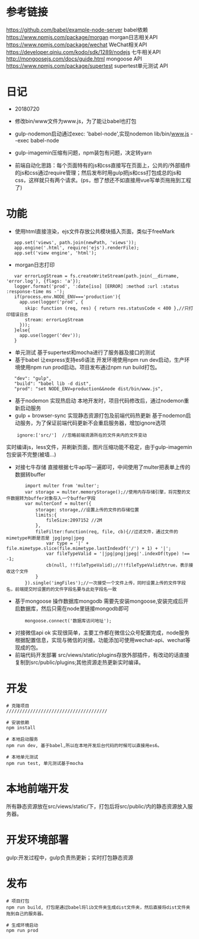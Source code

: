 # 参考链接
 https://github.com/babel/example-node-server  babel依赖  
 https://www.npmjs.com/package/morgan  morgan日志相关API  
 https://www.npmjs.com/package/wechat  WeChat相关API  
 https://developer.qiniu.com/kodo/sdk/1289/nodejs  七牛相关API  
 http://mongoosejs.com/docs/guide.html  mongoose API  
 https://www.npmjs.com/package/supertest  supertest单元测试 API  
# 日记
 - 20180720
  - 修改bin/www文件为www.js，为了能让babel也打包

  - gulp-nodemon启动通过exec: 'babel-node',实现nodemon lib/bin/www.js --exec babel-node

  - gulp-imagemin压缩有问题，npm装包有问题，决定转yarn

  - 前端自动化思路：每个页面特有的js和css直接写在页面上，公共的/外部插件的js和css通过require管理；然后发布时用gulp把js和css打包成总的js和css，这样就只有两个请求。(ps，想了想还不如直接用vue写单页拖拖到工程了)

# 功能
 * 使用html直接渲染，ejs文件存放公共模块插入页面，类似于freeMark  
 ```
	app.set('views', path.join(newPath, 'views'));
	app.engine('.html', require('ejs').renderFile);
	app.set('view engine', 'html');

 ```
 * morgan日志打印
 ```
 	var errorLogStream = fs.createWriteStream(path.join(__dirname, 'error.log'), {flags: 'a'});
 	logger.format('prod', ':date[iso] [ERROR] :method :url :status :response-time ms -');
 	if(process.env.NODE_ENV==='production'){
 	  app.use(logger('prod', {
 	    skip: function (req, res) { return res.statusCode < 400 },//只打印错误日志
 	    stream: errorLogStream
 	  }));
 	}else{
 	  app.use(logger('dev'));
 	}
 ```
 * 单元测试
   基于supertest和mocha进行了服务器及接口的测试
 * 基于babel 让express支持es6语法
   开发环境使用npm run dev启动，生产环境使用npm run prod启动。项目发布通过npm run build打包。
 ```
	"dev": "gulp",
	"build": "babel lib -d dist",
	"prod": "set NODE_ENV=production&&node dist/bin/www.js",
 ```
 * 基于nodemon 实现热启动
   本地开发时，项目代码修改后，通过nodemon重新启动服务
 * gulp + browser-sync 实现静态资源打包及前端代码热更新
   基于nodemon启动服务，为了保证前端代码更新不会重启服务器，增加ignore选项
 ```
   	 ignore:['src/']  //忽略前端资源所在的文件夹内的文件变动
 ```
   实时编译js，less文件，并刷新页面，图片压缩功能不稳定，由于gulp-imagemin包安装不完整(被墙...)
 * 对接七牛存储
   直接根据七牛api写一遍即可，中间使用了multer把表单上传的数据转buffer
 ```
   		import multer from 'multer';
		var storage = multer.memoryStorage();//使用内存存储引擎，将完整的文件数据转为buffer对象存入一个buffer字段
		var multerConf = multer({
		    storage: storage,//设置上传的文件的存储位置
		    limits:{
		        fileSize:2097152 //2M
		    },
		    fileFilter:function(req, file, cb){//过滤文件，通过文件的mimetype判断是否是 jpg|png|jpeg 
		        var type = '|' + file.mimetype.slice(file.mimetype.lastIndexOf('/') + 1) + '|';
		        var fileTypeValid = '|jpg|png|jpeg|'.indexOf(type) !== -1;
		        cb(null, !!fileTypeValid);//!!fileTypeValid为true，表示接收这个文件
		    }
		}).single('imgFiles');//一次接受一个文件上传，同时设置上传的文件字段名，前端提交时设置的的文件字段名要与此处字段名一致

 ```
 * 基于mongoose 操作数据库mongodb
 	需要先安装mongoose,安装完成后开启数据库，然后只需在node里链接mongodb即可
 ```
		mongoose.connect('数据库访问地址');
 ```
 * 对接微信api ok
   实现很简单，主要工作都在微信公众号配置完成，node服务根据配置信息，实现与微信的对接。功能添加可使用wechat-api、wechat等现成的包。
 * 前端代码开发部署
   src/views/static/plugins存放外部插件，有改动的话直接复制到src/public/plugins;其他资源走热更新实时编译。

# 开发

	# 克隆项目
	//////////////////////////////////////

	# 安装依赖
	npm install

	# 本地启动服务
	npm run dev, 基于babel,所以在本地开发后台代码的时候可以直接用es6。
	
	# 本地单元测试
	npm run test, 单元测试基于mocha

# 本地前端开发
 所有静态资源放在src/views/static/下，打包后将src/public/内的静态资源放入服务器。

# 开发环境部署
 gulp:开发过程中，gulp负责热更新；实时打包静态资源

# 发布

	# 项目打包
	npm run build, 打包是通过babel将lib文件夹生成dist文件夹，然后直接将dist文件夹拖到自己的服务器。

	# 生成环境启动
	npm run prod
